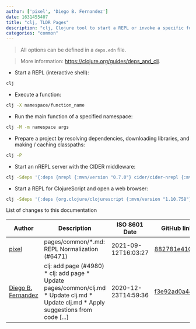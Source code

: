 ```yaml
---
author: ['pixel', 'Diego B. Fernandez']
date: 1631455407
title: "clj, TLDR Pages"
description: "clj, Clojure tool to start a REPL or invoke a specific function with data."
categories: "common"
---
```

> All options can be defined in a `deps.edn` file.

> More information: <https://clojure.org/guides/deps_and_cli>.

- Start a REPL (interactive shell):

```bash
clj
```

- Execute a function:

```bash
clj -X namespace/function_name
```

- Run the main function of a specified namespace:

```bash
clj -M -m namespace args
```

- Prepare a project by resolving dependencies, downloading libraries, and making / caching classpaths:

```bash
clj -P
```

- Start an nREPL server with the CIDER middleware:

```bash
clj -Sdeps '{:deps {nrepl {:mvn/version "0.7.0"} cider/cider-nrepl {:mvn/version "0.25.2"}' -m nrepl.cmdline --middleware '["cider.nrepl/cider-middleware"]' --interactive
```

- Start a REPL for ClojureScript and open a web browser:

```bash
clj -Sdeps '{:deps {org.clojure/clojurescript {:mvn/version "1.10.758"}' --main cljs.main --repl
```
List of changes to this documentation


Author | Description | ISO 8601 Date | GitHub link
------|-----|-----|-----
[pixel](mailto:35269695+pixelcmtd@users.noreply.github.com) | pages/common/*.md: REPL Normalization (#6471) | 2021-09-12T16:03:27 | [882781e41019](https://github.com/tldr-pages/tldr/commit/882781e41019543fd716442e62faa1fb02d474b9)
[Diego B. Fernandez](mailto:diegobfernandez@outlook.com) | clj: add page (#4980) * clj: add page * Update pages/common/clj.md * Update clj.md * Update clj.md * Apply suggestions from code [...] | 2020-12-23T14:59:36 | [f3e92ad0a441](https://github.com/tldr-pages/tldr/commit/f3e92ad0a4411f83f4eac2ed6e7181869e9fbdc6)

